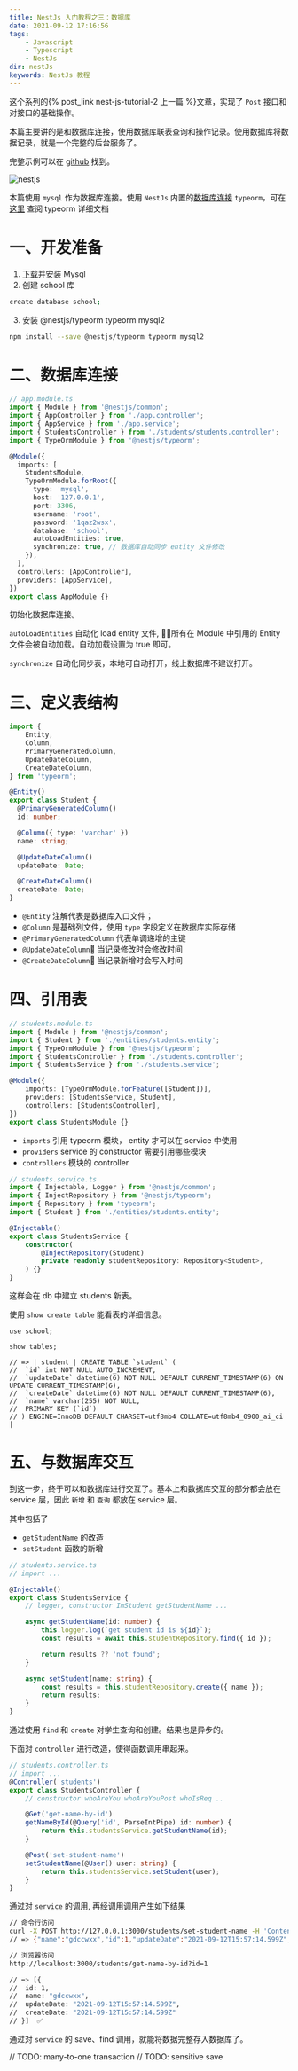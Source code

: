 ```yaml
---
title: NestJs 入门教程之三：数据库
date: 2021-09-12 17:16:56
tags:
    - Javascript
    - Typescript
    - NestJs
dir: nestJs
keywords: NestJs 教程
---
```

这个系列的{% post_link nest-js-tutorial-2 上一篇 %}文章，实现了 `Post` 接口和对接口的基础操作。

本篇主要讲的是和数据库连接，使用数据库联表查询和操作记录。使用数据库将数据记录，就是一个完整的后台服务了。

完整示例可以在 [github](https://github.com/gdccwxx/nest-test) 找到。

![nestjs](./nestjs.png)

本篇使用 `mysql` 作为数据库连接。使用 `NestJs` 内置的[数据库连接](https://docs.nestjs.com/techniques/database) `typeorm`，可在 [这里](https://typeorm.io/) 查阅 typeorm 详细文档

# 一、开发准备
1. [下载](https://dev.mysql.com/downloads/mysql/)并安装 Mysql
2. 创建 school 库
```bash
create database school;
```
3. 安装 @nestjs/typeorm typeorm mysql2
```bash
npm install --save @nestjs/typeorm typeorm mysql2
```

# 二、数据库连接
```typescript
// app.module.ts
import { Module } from '@nestjs/common';
import { AppController } from './app.controller';
import { AppService } from './app.service';
import { StudentsController } from './students/students.controller';
import { TypeOrmModule } from '@nestjs/typeorm';

@Module({
  imports: [
    StudentsModule,
    TypeOrmModule.forRoot({
      type: 'mysql',
      host: '127.0.0.1',
      port: 3306,
      username: 'root',
      password: '1qaz2wsx',
      database: 'school',
      autoLoadEntities: true,
      synchronize: true, // 数据库自动同步 entity 文件修改
    }),
  ],
  controllers: [AppController],
  providers: [AppService],
})
export class AppModule {}

```
初始化数据库连接。

`autoLoadEntities` 自动化 load entity 文件, 所有在 Module 中引用的 Entity 文件会被自动加载。自动加载设置为 true 即可。

`synchronize` 自动化同步表，本地可自动打开，线上数据库不建议打开。

# 三、定义表结构
```typescript
import {
    Entity,
    Column,
    PrimaryGeneratedColumn,
    UpdateDateColumn,
    CreateDateColumn,
} from 'typeorm';

@Entity()
export class Student {
  @PrimaryGeneratedColumn()
  id: number;

  @Column({ type: 'varchar' })
  name: string;

  @UpdateDateColumn()
  updateDate: Date;

  @CreateDateColumn()
  createDate: Date;
}
```

- `@Entity` 注解代表是数据库入口文件；
- `@Column` 是基础列文件，使用 `type` 字段定义在数据库实际存储
- `@PrimaryGeneratedColumn` 代表单调递增的主键
- `@UpdateDateColumn` 当记录修改时会修改时间
- `@CreateDateColumn` 当记录新增时会写入时间

# 四、引用表
```typescript
// students.module.ts
import { Module } from '@nestjs/common';
import { Student } from './entities/students.entity';
import { TypeOrmModule } from '@nestjs/typeorm';
import { StudentsController } from './students.controller';
import { StudentsService } from './students.service';

@Module({
    imports: [TypeOrmModule.forFeature([Student])],
    providers: [StudentsService, Student],
    controllers: [StudentsController],
})
export class StudentsModule {}
```
- `imports` 引用 typeorm 模块， entity 才可以在 service 中使用
- `providers` service 的 constructor 需要引用哪些模块
- `controllers` 模块的 controller

```typescript
// students.service.ts
import { Injectable, Logger } from '@nestjs/common';
import { InjectRepository } from '@nestjs/typeorm';
import { Repository } from 'typeorm';
import { Student } from './entities/students.entity';

@Injectable()
export class StudentsService {
    constructor(
        @InjectRepository(Student)
        private readonly studentRepository: Repository<Student>,
    ) {}
}
```

这样会在 db 中建立 students 新表。

使用 `show create table` 能看表的详细信息。

```mysql
use school;

show tables;

// => | student | CREATE TABLE `student` (
//  `id` int NOT NULL AUTO_INCREMENT,
//  `updateDate` datetime(6) NOT NULL DEFAULT CURRENT_TIMESTAMP(6) ON UPDATE CURRENT_TIMESTAMP(6),
//  `createDate` datetime(6) NOT NULL DEFAULT CURRENT_TIMESTAMP(6),
//  `name` varchar(255) NOT NULL,
//  PRIMARY KEY (`id`)
// ) ENGINE=InnoDB DEFAULT CHARSET=utf8mb4 COLLATE=utf8mb4_0900_ai_ci |
```

# 五、与数据库交互
到这一步，终于可以和数据库进行交互了。基本上和数据库交互的部分都会放在 service 层，因此 `新增` 和 `查询` 都放在 service 层。

其中包括了

- `getStudentName` 的改造
- `setStudent` 函数的新增

```ts
// students.service.ts
// import ...

@Injectable()
export class StudentsService {
    // logger, constructor ImStudent getStudentName ...

    async getStudentName(id: number) {
        this.logger.log(`get student id is ${id}`);
        const results = await this.studentRepository.find({ id });

        return results ?? 'not found';
    }

    async setStudent(name: string) {
        const results = this.studentRepository.create({ name });
        return results;
    }
}

```

通过使用 `find` 和 `create` 对学生查询和创建。结果也是异步的。

下面对 `controller` 进行改造，使得函数调用串起来。

```ts
// students.controller.ts
// import ...
@Controller('students')
export class StudentsController {
    // constructor whoAreYou whoAreYouPost whoIsReq ..

    @Get('get-name-by-id')
    getNameById(@Query('id', ParseIntPipe) id: number) {
        return this.studentsService.getStudentName(id);
    }

    @Post('set-student-name')
    setStudentName(@User() user: string) {
        return this.studentsService.setStudent(user);
    }
}
```
通过对 `service` 的调用, 再经调用调用产生如下结果

```bash
// 命令行访问
curl -X POST http://127.0.0.1:3000/students/set-student-name -H 'Content-Type: application/json' -d '{"user": "gdccwxx"}'
// => {"name":"gdccwxx","id":1,"updateDate":"2021-09-12T15:57:14.599Z","createDate":"2021-09-12T15:57:14.599Z"}%  ✅

// 浏览器访问
http://localhost:3000/students/get-name-by-id?id=1

// => [{
//  id: 1,
//  name: "gdccwxx",
//  updateDate: "2021-09-12T15:57:14.599Z",
//  createDate: "2021-09-12T15:57:14.599Z"
// }]  ✅
```

通过对 `service` 的 save、find 调用，就能将数据完整存入数据库了。

// TODO: many-to-one  transaction
// TODO: sensitive save
